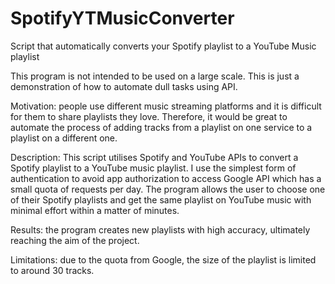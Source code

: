 # SpotifyYTMusicConverter
Script that automatically converts your Spotify playlist to a YouTube Music playlist

This program is not intended to be used on a large scale. This is just a demonstration of how to automate dull tasks using API.

Motivation: people use different music streaming platforms and it is difficult for them to share playlists they love.
  Therefore, it would be great to automate the process of adding tracks from a playlist on one service to a playlist on a different one.

Description: This script utilises Spotify and YouTube APIs to convert a Spotify playlist to a YouTube music playlist.
I use the simplest form of authentication to avoid app authorization to access Google API which has a small quota of requests per day.
The program allows the user to choose one of their Spotify playlists and get the same playlist on YouTube music with minimal effort within a matter of minutes.

Results: the program creates new playlists with high accuracy, ultimately reaching the aim of the project.

Limitations: due to the quota from Google, the size of the playlist is limited to around 30 tracks.
